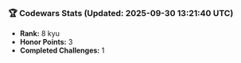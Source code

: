 ### 🏆 Codewars Stats (Updated: 2025-09-30 13:21:40 UTC)

- **Rank:** 8 kyu
- **Honor Points:** 3
- **Completed Challenges:** 1
